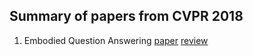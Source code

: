 ## Summary of papers from CVPR 2018

1. Embodied Question Answering 
[paper](http://openaccess.thecvf.com/content_cvpr_2018/papers/Das_Embodied_Question_Answering_CVPR_2018_paper.pdf) [review]()
